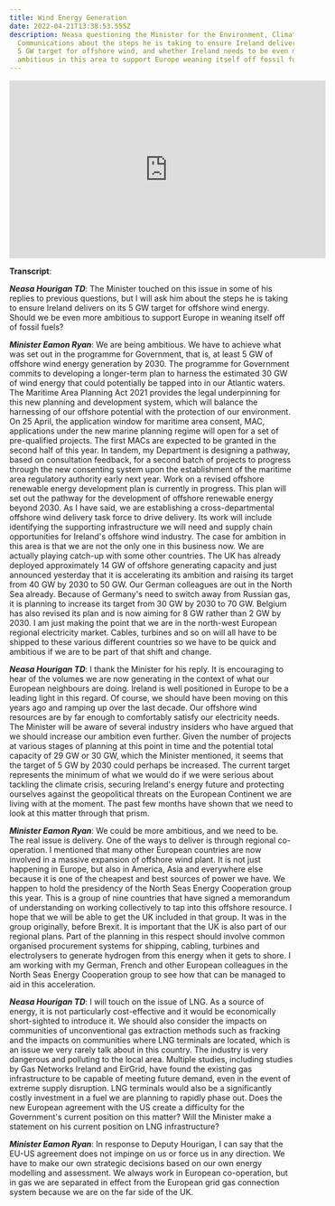 ```yaml
---
title: Wind Energy Generation
date: 2022-04-21T13:38:53.555Z
description: Neasa questioning the Minister for the Environment, Climate and
  Communications about the steps he is taking to ensure Ireland delivers on the
  5 GW target for offshore wind, and whether Ireland needs to be even more
  ambitious in this area to support Europe weaning itself off fossil fuels.
---
```

<iframe width="560" height="315" src="https://www.youtube.com/embed/9cDdMxhpdFg" title="YouTube video player" frameborder="0" allow="accelerometer; autoplay; clipboard-write; encrypted-media; gyroscope; picture-in-picture" allowfullscreen></iframe>

**Transcript**:

***Neasa Hourigan TD***: The Minister touched on this issue in some of his replies to previous questions, but I will ask him about the steps he is taking to ensure Ireland delivers on its 5 GW target for offshore wind energy. Should we be even more ambitious to support Europe in weaning itself off of fossil fuels?

***Minister Eamon Ryan***: We are being ambitious. We have to achieve what was set out in the programme for Government, that is, at least 5 GW of offshore wind energy generation by 2030. The programme for Government commits to developing a longer-term plan to harness the estimated 30 GW of wind energy that could potentially be tapped into in our Atlantic waters. The Maritime Area Planning Act 2021 provides the legal underpinning for this new planning and development system, which will balance the harnessing of our offshore potential with the protection of our environment. On 25 April, the application window for maritime area consent, MAC, applications under the new marine planning regime will open for a set of pre-qualified projects. The first MACs are expected to be granted in the second half of this year. In tandem, my Department is designing a pathway, based on consultation feedback, for a second batch of projects to progress through the new consenting system upon the establishment of the maritime area regulatory authority early next year. Work on a revised offshore renewable energy development plan is currently in progress. This plan will set out the pathway for the development of offshore renewable energy beyond 2030. As I have said, we are establishing a cross-departmental offshore wind delivery task force to drive delivery. Its work will include identifying the supporting infrastructure we will need and supply chain opportunities for Ireland's offshore wind industry. The case for ambition in this area is that we are not the only one in this business now. We are actually playing catch-up with some other countries. The UK has already deployed approximately 14 GW of offshore generating capacity and just announced yesterday that it is accelerating its ambition and raising its target from 40 GW by 2030 to 50 GW. Our German colleagues are out in the North Sea already. Because of Germany's need to switch away from Russian gas, it is planning to increase its target from 30 GW by 2030 to 70 GW. Belgium has also revised its plan and is now aiming for 8 GW rather than 2 GW by 2030. I am just making the point that we are in the north-west European regional electricity market. Cables, turbines and so on will all have to be shipped to these various different countries so we have to be quick and ambitious if we are to be part of that shift and change.

***Neasa Hourigan TD***: I thank the Minister for his reply. It is encouraging to hear of the volumes we are now generating in the context of what our European neighbours are doing. Ireland is well positioned in Europe to be a leading light in this regard. Of course, we should have been moving on this years ago and ramping up over the last decade. Our offshore wind resources are by far enough to comfortably satisfy our electricity needs. The Minister will be aware of several industry insiders who have argued that we should increase our ambition even further. Given the number of projects at various stages of planning at this point in time and the potential total capacity of 29 GW or 30 GW, which the Minister mentioned, it seems that the target of 5 GW by 2030 could perhaps be increased. The current target represents the minimum of what we would do if we were serious about tackling the climate crisis, securing Ireland's energy future and protecting ourselves against the geopolitical threats on the European Continent we are living with at the moment. The past few months have shown that we need to look at this matter through that prism.

***Minister Eamon Ryan***: We could be more ambitious, and we need to be. The real issue is delivery. One of the ways to deliver is through regional co-operation. I mentioned that many other European countries are now involved in a massive expansion of offshore wind plant. It is not just happening in Europe, but also in America, Asia and everywhere else because it is one of the cheapest and best sources of power we have. We happen to hold the presidency of the North Seas Energy Cooperation group this year. This is a group of nine countries that have signed a memorandum of understanding on working collectively to tap into this offshore resource. I hope that we will be able to get the UK included in that group. It was in the group originally, before Brexit. It is important that the UK is also part of our regional plans. Part of the planning in this respect should involve common organised procurement systems for shipping, cabling, turbines and electrolysers to generate hydrogen from this energy when it gets to shore. I am working with my German, French and other European colleagues in the North Seas Energy Cooperation group to see how that can be managed to aid in this acceleration.

***Neasa Hourigan TD***: I will touch on the issue of LNG. As a source of energy, it is not particularly cost-effective and it would be economically short-sighted to introduce it. We should also consider the impacts on communities of unconventional gas extraction methods such as fracking and the impacts on communities where LNG terminals are located, which is an issue we very rarely talk about in this country. The industry is very dangerous and polluting to the local area. Multiple studies, including studies by Gas Networks Ireland and EirGrid, have found the existing gas infrastructure to be capable of meeting future demand, even in the event of extreme supply disruption. LNG terminals would also be a significantly costly investment in a fuel we are planning to rapidly phase out. Does the new European agreement with the US create a difficulty for the Government's current position on this matter? Will the Minister make a statement on his current position on LNG infrastructure?

***Minister Eamon Ryan***: In response to Deputy Hourigan, I can say that the EU-US agreement does not impinge on us or force us in any direction. We have to make our own strategic decisions based on our own energy modelling and assessment. We always work in European co-operation, but in gas we are separated in effect from the European grid gas connection system because we are on the far side of the UK.